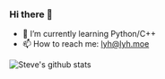 ### Hi there 👋

- 🌱 I’m currently learning Python/C++
- 📫 How to reach me: [lyh@lyh.moe](mailto:lyh@lyh.moe)

<!--
**stevelee477/stevelee477** is a ✨ _special_ ✨ repository because its `README.md` (this file) appears on your GitHub profile.

Here are some ideas to get you started:

- 🔭 I’m currently working on ...
- 🌱 I’m currently learning ...
- 👯 I’m looking to collaborate on ...
- 🤔 I’m looking for help with ...
- 💬 Ask me about ...
- 📫 How to reach me: ...
- 😄 Pronouns: ...
- ⚡ Fun fact: ...
-->


![Steve's github stats](https://github-readme-stats.vercel.app/api?username=lighteningzhang&show_icons=true&theme=radical)
